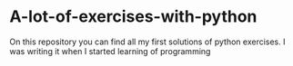 # A-lot-of-exercises-with-python
On this repository you can find all my first solutions of python exercises. I was writing it when I started learning of programming

